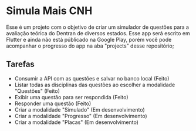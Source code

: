 # Simula Mais CNH

Esse é um projeto com o objetivo de criar um simulador de questões para a avaliação teórica do Dentran de diversos estados. Esse app será escrito em Flutter e ainda não está públicado na Google Play, porém você pode acompanhar o progresso do app na aba "projects" desse repositório;

## Tarefas

* Consumir a API com as questões e salvar no banco local (Feito)
* Listar todas as disciplinas das questões ao escolher a modalidade "Questões" (Feito)
* Exibir uma questão para ser respondida (Feito)
* Responder uma questão (Feito)
* Criar a modalidade "Simulado" (Em desenvolvimento)
* Criar a modalidade "Progresso" (Em desenvolvimento)
* Criar a modalidade "Placas" (Em desenvolvimento)
